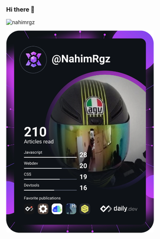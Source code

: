### Hi there 👋
<p align="left"> <img src="https://komarev.com/ghpvc/?username=nahimrgz&label=Profile%20views&color=0e75b6&style=flat" alt="nahimrgz" /> </p>
<a href="https://app.daily.dev/NahimRgz"><img src="https://github.com/nahimrgz/nahimrgz/blob/main/devcard.svg" width="400" alt="Nahim's Dev Card"/></a>

<!--
**nahimrgz/nahimrgz** is a ✨ _special_ ✨ repository because its `README.md` (this file) appears on your GitHub profile.

Here are some ideas to get you started:

- 🔭 I’m currently working on ...
- 🌱 I’m currently learning ...
- 👯 I’m looking to collaborate on ...
- 🤔 I’m looking for help with ...
- 💬 Ask me about ...
- 📫 How to reach me: ...
- 😄 Pronouns: ...
- ⚡ Fun fact: ...
-->
